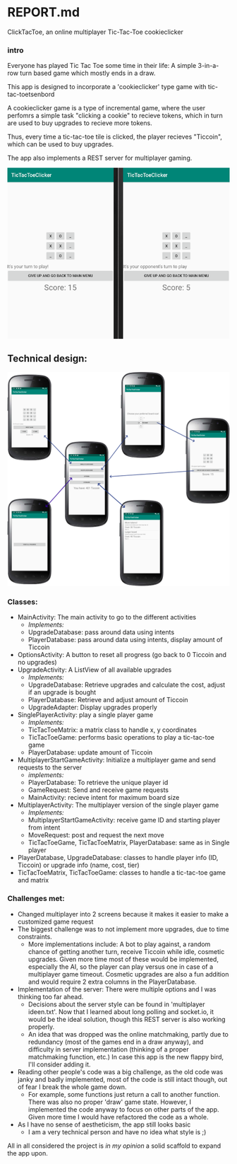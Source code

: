 # REPORT.md

ClickTacToe, an online multiplayer Tic-Tac-Toe cookieclicker

### intro

Everyone has played Tic Tac Toe some time in their life: A simple 3-in-a-row turn based game which mostly ends in a draw.

This app is designed to incorporate a 'cookieclicker' type game with tic-tac-toetsenbord

A cookieclicker game is a type of incremental game, where the user perfomrs a simple task "clicking a cookie" to recieve tokens, which in turn are used to buy upgrades to recieve more tokens.

Thus, every time a tic-tac-toe tile is clicked, the player recieves "Ticcoin", which can be used to buy upgrades.

The app also implements a REST server for multiplayer gaming.

![screenshot of a typical multiplayer game](data/ClickTacToeScreenShot.png)

## Technical design:

![scheme of the app](data/scheme.png)


### Classes:

* MainActivity: The main activity to go to the different activities
    * *Implements:*
    * UpgradeDatabase: pass around data using intents
    * PlayerDatabase: pass around data using intents, display amount of Ticcoin
* OptionsActivity: A button to reset all progress (go back to 0 Ticcoin and no upgrades)
* UpgradeActivity: A ListView of all available upgrades
    * *Implements:*
    * UpgradeDatabase: Retrieve upgrades and calculate the cost, adjust if an upgrade is bought
    * PlayerDatabase: Retrieve and adjust amount of Ticcoin
    * UpgradeAdapter: Display upgrades properly
* SinglePlayerActivity: play a single player game
    * *Implements:*
    * TicTacToeMatrix: a matrix class to handle x, y coordinates
    * TicTacToeGame: performs basic operations to play a tic-tac-toe game
    * PlayerDatabase: update amount of Ticcoin
* MultiplayerStartGameActivity: Initialize a multiplayer game and send requests to the server
    * *implements:*
    * PlayerDatabase: To retrieve the unique player id
    * GameRequest: Send and receive game requests
    * MainActivity: recieve intent for maximum board size
* MultiplayerActivity: The multiplayer version of the single player game
    * *Implements:*
    * MultiplayerStartGameActivity: receive game ID and starting player from intent
    * MoveRequest: post and request the next move
    * TicTacToeGame, TicTacToeMatrix, PlayerDatabase: same as in Single player
* PlayerDatabase, UpgradeDatabase: classes to handle player info (ID, Ticcoin) or upgrade info (name, cost, tier)
* TicTacToeMatrix, TicTacToeGame: classes to handle a tic-tac-toe game and matrix


### Challenges met:

- Changed multiplayer into 2 screens because it makes it easier to make a customized game request
- The biggest challenge was to not implement more upgrades, due to time constraints.
    - More implementations include: A bot to play against, a random chance of getting another turn, receive Ticcoin while idle, cosmetic upgrades. Given more time most of these would be implemented, especially the AI, so the player can play versus one in case of a multiplayer game timeout. Cosmetic upgrades are also a fun addition and would require 2 extra columns in the PlayerDatabase.
- Implementation of the server: There were multiple options and I was thinking too far ahead.
    - Decisions about the server style can be found in 'multiplayer ideen.txt'. Now that I learned about long polling and socket.io, it would be the ideal solution, though this REST server is also working properly.
    - An idea that was dropped was the online matchmaking, partly due to redundancy (most of the games end in a draw anyway), and difficulty in server implementation (thinking of a proper matchmaking function, etc.) In case this app is the new flappy bird, I'll consider adding it.
- Reading other people's code was a big challenge, as the old code was janky and badly implemented, most of the code is still intact though, out of fear I break the whole game down.
    - For example, some functions just return a call to another function. There was also no proper 'draw' game state. However, I implemented the code anyway to focus on other parts of the app. Given more time I would have refactored the code as a whole.
- As I have no sense of aestheticism, the app still looks basic
    - I am a very technical person and have no idea what style is ;)

All in all considered the project is *in my opinion* a solid scaffold to expand the app upon.
